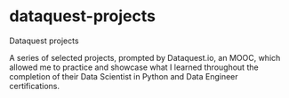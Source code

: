 # dataquest-projects
Dataquest projects

A series of selected projects, prompted by Dataquest.io, an MOOC, which allowed me to practice and showcase what I learned throughout the completion of their Data Scientist in Python and Data Engineer certifications.
